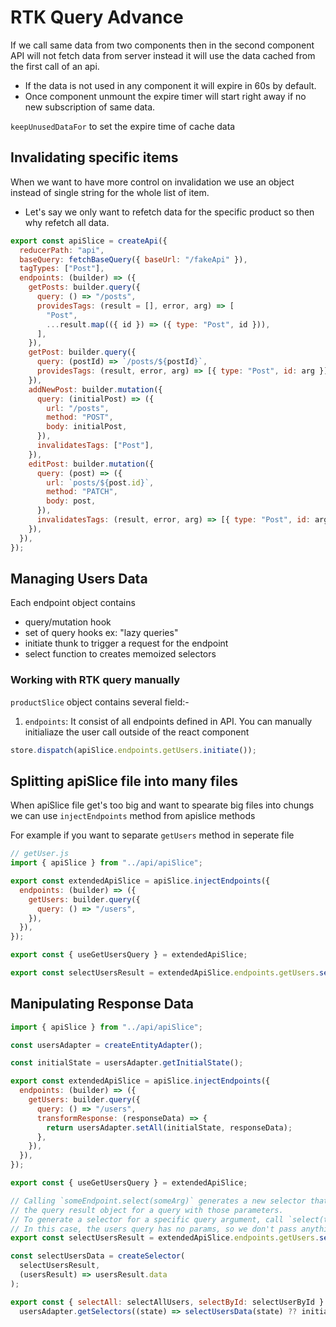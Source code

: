 # RTK Query Advance

If we call same data from two components then in the second component API will not fetch data from server instead it will use the data cached from the first call of an api.

- If the data is not used in any component it will expire in 60s by default.
- Once component unmount the expire timer will start right away if no new subscription of same data.

`keepUnusedDataFor` to set the expire time of cache data

## Invalidating specific items

When we want to have more control on invalidation we use an object instead of single string for the whole list of item.

- Let's say we only want to refetch data for the specific product so then why refetch all data.

```js
export const apiSlice = createApi({
  reducerPath: "api",
  baseQuery: fetchBaseQuery({ baseUrl: "/fakeApi" }),
  tagTypes: ["Post"],
  endpoints: (builder) => ({
    getPosts: builder.query({
      query: () => "/posts",
      providesTags: (result = [], error, arg) => [
        "Post",
        ...result.map(({ id }) => ({ type: "Post", id })),
      ],
    }),
    getPost: builder.query({
      query: (postId) => `/posts/${postId}`,
      providesTags: (result, error, arg) => [{ type: "Post", id: arg }],
    }),
    addNewPost: builder.mutation({
      query: (initialPost) => ({
        url: "/posts",
        method: "POST",
        body: initialPost,
      }),
      invalidatesTags: ["Post"],
    }),
    editPost: builder.mutation({
      query: (post) => ({
        url: `posts/${post.id}`,
        method: "PATCH",
        body: post,
      }),
      invalidatesTags: (result, error, arg) => [{ type: "Post", id: arg.id }],
    }),
  }),
});
```

## Managing Users Data

Each endpoint object contains

- query/mutation hook
- set of query hooks ex: "lazy queries"
- initiate thunk to trigger a request for the endpoint
- select function to creates memoized selectors

### Working with RTK query manually

`productSlice` object contains several field:-

1. `endpoints`: It consist of all endpoints defined in API.
   You can manually initialiaze the user call outside of the react component

```js
store.dispatch(apiSlice.endpoints.getUsers.initiate());
```

## Splitting apiSlice file into many files

When apiSlice file get's too big and want to spearate big files into chungs we can use `injectEndpoints` method from apislice methods

For example if you want to separate `getUsers` method in seperate file

```jsx
// getUser.js
import { apiSlice } from "../api/apiSlice";

export const extendedApiSlice = apiSlice.injectEndpoints({
  endpoints: (builder) => ({
    getUsers: builder.query({
      query: () => "/users",
    }),
  }),
});

export const { useGetUsersQuery } = extendedApiSlice;

export const selectUsersResult = extendedApiSlice.endpoints.getUsers.select();
```

## Manipulating Response Data

```jsx
import { apiSlice } from "../api/apiSlice";

const usersAdapter = createEntityAdapter();

const initialState = usersAdapter.getInitialState();

export const extendedApiSlice = apiSlice.injectEndpoints({
  endpoints: (builder) => ({
    getUsers: builder.query({
      query: () => "/users",
      transformResponse: (responseData) => {
        return usersAdapter.setAll(initialState, responseData);
      },
    }),
  }),
});

export const { useGetUsersQuery } = extendedApiSlice;

// Calling `someEndpoint.select(someArg)` generates a new selector that will return
// the query result object for a query with those parameters.
// To generate a selector for a specific query argument, call `select(theQueryArg)`.
// In this case, the users query has no params, so we don't pass anything to select()
export const selectUsersResult = extendedApiSlice.endpoints.getUsers.select();

const selectUsersData = createSelector(
  selectUsersResult,
  (usersResult) => usersResult.data
);

export const { selectAll: selectAllUsers, selectById: selectUserById } =
  usersAdapter.getSelectors((state) => selectUsersData(state) ?? initialState);
```
